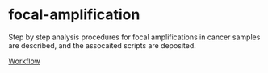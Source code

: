 # focal-amplification

Step by step analysis procedures for focal amplifications in cancer samples are described, and the assocaited scripts are deposited. 

<a href="http://htmlpreview.github.io/?https://github.com/parklab/focal-amplification/main/Docs/workflow.html?token=ADGNHSB4NLJLJK2ODOOVCJLAGU7X4">Workflow</a>
